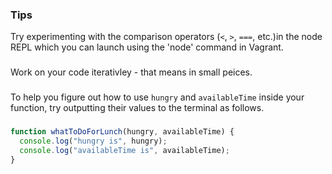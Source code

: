 ### Tips 
Try experimenting with the comparison operators (`<`, `>`, `===`, etc.)in the node REPL which you can launch using the 'node' command in Vagrant. 
###
Work on your code iterativley - that means in small peices. 
###
To help you figure out how to use `hungry` and `availableTime` inside your function, try outputting their values to the terminal as follows.  
###
```javascript 
function whatToDoForLunch(hungry, availableTime) {
  console.log("hungry is", hungry);
  console.log("availableTime is", availableTime);
}
```
